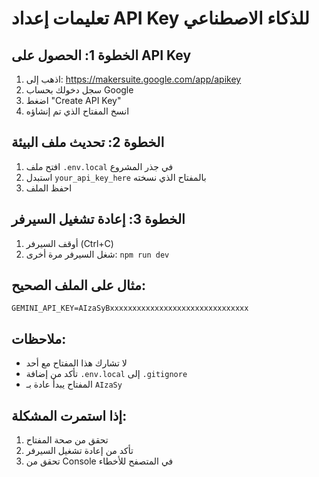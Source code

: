 # تعليمات إعداد API Key للذكاء الاصطناعي

## الخطوة 1: الحصول على API Key
1. اذهب إلى: https://makersuite.google.com/app/apikey
2. سجل دخولك بحساب Google
3. اضغط "Create API Key"
4. انسخ المفتاح الذي تم إنشاؤه

## الخطوة 2: تحديث ملف البيئة
1. افتح ملف `.env.local` في جذر المشروع
2. استبدل `your_api_key_here` بالمفتاح الذي نسخته
3. احفظ الملف

## الخطوة 3: إعادة تشغيل السيرفر
1. أوقف السيرفر (Ctrl+C)
2. شغل السيرفر مرة أخرى: `npm run dev`

## مثال على الملف الصحيح:
```
GEMINI_API_KEY=AIzaSyBxxxxxxxxxxxxxxxxxxxxxxxxxxxxxxx
```

## ملاحظات:
- لا تشارك هذا المفتاح مع أحد
- تأكد من إضافة `.env.local` إلى `.gitignore`
- المفتاح يبدأ عادة بـ `AIzaSy`

## إذا استمرت المشكلة:
1. تحقق من صحة المفتاح
2. تأكد من إعادة تشغيل السيرفر
3. تحقق من Console في المتصفح للأخطاء
